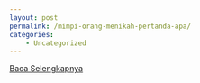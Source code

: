 ```yaml
---
layout: post
permalink: /mimpi-orang-menikah-pertanda-apa/
categories:
    - Uncategorized
---
```


[Baca Selengkapnya](/02)